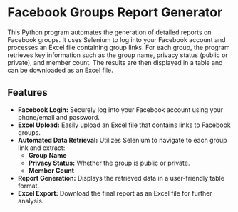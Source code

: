 # Facebook Groups Report Generator

This Python program automates the generation of detailed reports on Facebook groups. It uses Selenium to log into your Facebook account and processes an Excel file containing group links. For each group, the program retrieves key information such as the group name, privacy status (public or private), and member count. The results are then displayed in a table and can be downloaded as an Excel file.

## Features

- **Facebook Login:** Securely log into your Facebook account using your phone/email and password.
- **Excel Upload:** Easily upload an Excel file that contains links to Facebook groups.
- **Automated Data Retrieval:** Utilizes Selenium to navigate to each group link and extract:
  - **Group Name**
  - **Privacy Status:** Whether the group is public or private.
  - **Member Count**
- **Report Generation:** Displays the retrieved data in a user-friendly table format.
- **Excel Export:** Download the final report as an Excel file for further analysis.

